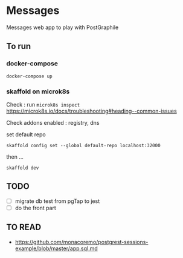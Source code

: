 # Messages

Messages web app to play with PostGraphile

## To run

### docker-compose

    docker-compose up

### skaffold on microk8s

Check : run `microk8s inspect`
https://microk8s.io/docs/troubleshooting#heading--common-issues

Check addons enabled : registry, dns

set default repo

    skaffold config set --global default-repo localhost:32000

then ...

    skaffold dev

## TODO

- [ ] migrate db test from pgTap to jest
- [ ] do the front part

## TO READ

- https://github.com/monacoremo/postgrest-sessions-example/blob/master/app.sql.md
